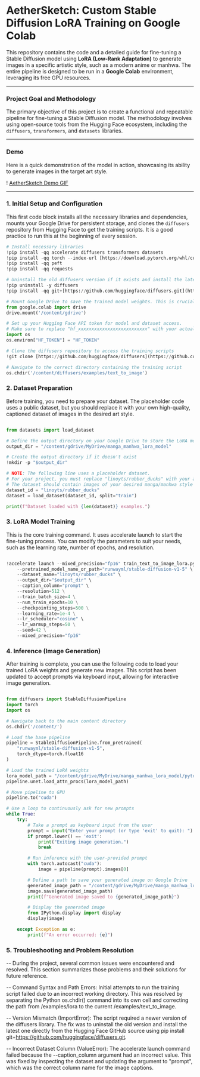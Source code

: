 # AetherSketch: Custom Stable Diffusion LoRA Training on Google Colab

This repository contains the code and a detailed guide for fine-tuning a Stable Diffusion model using **LoRA (Low-Rank Adaptation)** to generate images in a specific artistic style, such as a modern anime or manhwa. The entire pipeline is designed to be run in a **Google Colab** environment, leveraging its free GPU resources.

---

### Project Goal and Methodology

The primary objective of this project is to create a functional and repeatable pipeline for fine-tuning a Stable Diffusion model. The methodology involves using open-source tools from the Hugging Face ecosystem, including the `diffusers`, `transformers`, and `datasets` libraries.

---

### Demo

Here is a quick demonstration of the model in action, showcasing its ability to generate images in the target art style.

! [AetherSketch Demo GIF](demo.gif)

---

### 1. Initial Setup and Configuration

This first code block installs all the necessary libraries and dependencies, mounts your Google Drive for persistent storage, and clones the `diffusers` repository from Hugging Face to get the training scripts. It is a good practice to run this at the beginning of every session.

```python
# Install necessary libraries
!pip install -qq accelerate diffusers transformers datasets
!pip install -qq torch --index-url [https://download.pytorch.org/whl/cu118](https://download.pytorch.org/whl/cu118)
!pip install -qq peft
!pip install -qq requests

# Uninstall the old diffusers version if it exists and install the latest version from source to avoid version mismatch errors
!pip uninstall -y diffusers
!pip install -qq git+[https://github.com/huggingface/diffusers.git](https://github.com/huggingface/diffusers.git)

# Mount Google Drive to save the trained model weights. This is crucial for persistent storage.
from google.colab import drive
drive.mount('/content/gdrive')

# Set up your Hugging Face API token for model and dataset access.
# Make sure to replace "hf_xxxxxxxxxxxxxxxxxxxxxxxxxx" with your actual token.
import os
os.environ["HF_TOKEN"] = "HF_TOKEN"

# Clone the diffusers repository to access the training scripts
!git clone [https://github.com/huggingface/diffusers](https://github.com/huggingface/diffusers)

# Navigate to the correct directory containing the training script
os.chdir('/content/diffusers/examples/text_to_image')
```
### 2. Dataset Preparation
Before training, you need to prepare your dataset. The placeholder code uses a public dataset, but you should replace it with your own high-quality, captioned dataset of images in the desired art style.

``` Python

from datasets import load_dataset

# Define the output directory on your Google Drive to store the LoRA model
output_dir = "/content/gdrive/MyDrive/manga_manhwa_lora_model"

# Create the output directory if it doesn't exist
!mkdir -p "$output_dir"

# NOTE: The following line uses a placeholder dataset.
# For your project, you must replace "linoyts/rubber_ducks" with your actual dataset.
# The dataset should contain images of your desired manga/manhwa style with descriptive captions.
dataset_id = "linoyts/rubber_ducks"
dataset = load_dataset(dataset_id, split="train")

print(f"Dataset loaded with {len(dataset)} examples.")
```
### 3. LoRA Model Training
This is the core training command. It uses accelerate launch to start the fine-tuning process. You can modify the parameters to suit your needs, such as the learning rate, number of epochs, and resolution.

``` Python

!accelerate launch --mixed_precision="fp16" train_text_to_image_lora.py \
    --pretrained_model_name_or_path="runwayml/stable-diffusion-v1-5" \
    --dataset_name="linoyts/rubber_ducks" \
    --output_dir="$output_dir" \
    --caption_column="prompt" \
    --resolution=512 \
    --train_batch_size=4 \
    --num_train_epochs=10 \
    --checkpointing_steps=500 \
    --learning_rate=1e-4 \
    --lr_scheduler="cosine" \
    --lr_warmup_steps=50 \
    --seed=42 \
    --mixed_precision="fp16"
```
### 4. Inference (Image Generation)
After training is complete, you can use the following code to load your trained LoRA weights and generate new images. This script has been updated to accept prompts via keyboard input, allowing for interactive image generation.

``` Python

from diffusers import StableDiffusionPipeline
import torch
import os

# Navigate back to the main content directory
os.chdir('/content/')

# Load the base pipeline
pipeline = StableDiffusionPipeline.from_pretrained(
    "runwayml/stable-diffusion-v1-5",
    torch_dtype=torch.float16
)

# Load the trained LoRA weights
lora_model_path = "/content/gdrive/MyDrive/manga_manhwa_lora_model/pytorch_lora_weights.safetensors"
pipeline.unet.load_attn_procs(lora_model_path)

# Move pipeline to GPU
pipeline.to("cuda")

# Use a loop to continuously ask for new prompts
while True:
    try:
        # Take a prompt as keyboard input from the user
        prompt = input("Enter your prompt (or type 'exit' to quit): ")
        if prompt.lower() == 'exit':
            print("Exiting image generation.")
            break

        # Run inference with the user-provided prompt
        with torch.autocast("cuda"):
            image = pipeline(prompt).images[0]

        # Define a path to save your generated image on Google Drive
        generated_image_path = "/content/gdrive/MyDrive/manga_manhwa_lora_model/generated_manga_image.png"
        image.save(generated_image_path)
        print(f"Generated image saved to {generated_image_path}")

        # Display the generated image
        from IPython.display import display
        display(image)

    except Exception as e:
        print(f"An error occurred: {e}")
```
### 5. Troubleshooting and Problem Resolution
-- During the project, several common issues were encountered and resolved. This section summarizes those problems and their solutions for future reference.

-- Command Syntax and Path Errors: Initial attempts to run the training script failed due to an incorrect working directory. This was resolved by separating the Python os.chdir() command into its own cell and correcting the path from /examples/lora to the current /examples/text_to_image.

-- Version Mismatch (ImportError): The script required a newer version of the diffusers library. The fix was to uninstall the old version and install the latest one directly from the Hugging Face GitHub source using pip install git+https://github.com/huggingface/diffusers.git.

-- Incorrect Dataset Column (ValueError): The accelerate launch command failed because the --caption_column argument had an incorrect value. This was fixed by inspecting the dataset and updating the argument to "prompt", which was the correct column name for the image captions.

